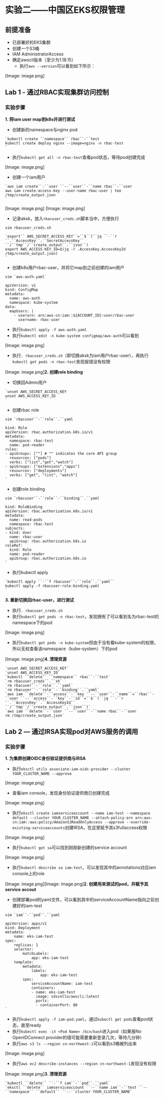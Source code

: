 # 实验二——中国区EKS权限管理

## 前提准备

* 已部署好的EKS集群
* 创建一个S3桶
* IAM AdministratorAccess
* 确定awscli版本（至少为1.18.15）
    * 执行`aws --version`可以看到如下所示：

[Image: image.png]



## Lab 1 - 通过RBAC实现集群访问控制

### 实验步骤


**1. 将iam user map到k8s并进行测试**

* 创建新的namespace与nginx pod

```
`kubectl create ``namespace`` rbac``-``test
kubectl create deploy nginx --image=nginx -n rbac-test
`
```

* 执行`kubectl get all -n rbac-test`查看pod状态，等待pod创建完成

[Image: image.png]

* 创建一个iam用户

```
`aws iam create``-``user ``--``user``-``name rbac``-``user
aws iam create-access-key --user-name rbac-user | tee /tmp/create_output.json
`
```

[Image: image.png]
[Image: image.png]
* 记录aksk，放入`rbacuser_creds.sh`脚本当中，方便执行

```
vim rbacuser_creds.sh

`export`` AWS_SECRET_ACCESS_KEY``=``$``(``jq ``-``r ``.``AccessKey``.``SecretAccessKey`` ``/``tmp``/``create_output``.``json``)
export AWS_ACCESS_KEY_ID=$(jq -r .AccessKey.AccessKeyId /tmp/create_output.json)
`
```

* 创建k8s用户rbac-user，并将它map到之前创建的iam用户

```
vim `aws-auth.yaml`

apiVersion: v1
kind: ConfigMap
metadata:
  name: aws-auth
  namespace: kube-system
data:
  mapUsers: |
    - userarn: arn:aws-cn:iam::${ACCOUNT_ID}:user/rbac-user
      username: rbac-user
```

* 执行`kubectl apply -f aws-auth.yaml`
* 执行`kubectl edit -n kube-system configmap/aws-auth`可以看到

[Image: image.png]
* 执行`. rbacuser_creds.sh`（即切换aksk为iam用户rbac-user），再执行`kubectl get pods -n rbac-test`发现报错没有权限

[Image: image.png]**2. 创建role binding**

* 切换回Admin用户

```
`unset AWS_SECRET_ACCESS_KEY
unset AWS_ACCESS_KEY_ID
`
```

* 创建rbac role

```
vim `rbacuser``-``role``.``yaml

kind: Role
apiVersion: rbac.authorization.k8s.io/v1
metadata:
  namespace: rbac-test
  name: pod-reader
rules:
- apiGroups: [""] # "" indicates the core API group
  resources: ["pods"]
  verbs: ["list","get","watch"]
- apiGroups: ["extensions","apps"]
  resources: ["deployments"]
  verbs: ["get", "list", "watch"]
`
```

* 创建role binding

```
vim `rbacuser``-``role``-``binding``.``yaml

kind: RoleBinding
apiVersion: rbac.authorization.k8s.io/v1
metadata:
  name: read-pods
  namespace: rbac-test
subjects:
- kind: User
  name: rbac-user
  apiGroup: rbac.authorization.k8s.io
roleRef:
  kind: Role
  name: pod-reader
  apiGroup: rbac.authorization.k8s.io
`
```

* 执行kubectl apply

```
`kubectl apply ``-``f rbacuser``-``role``.``yaml``
kubectl apply -f rbacuser-role-binding.yaml
`
```

**3. 重新切换回rbac-user，进行测试**

* 执行`. rbacuser_creds.sh`
* 执行`kubectl get pods -n rbac-test`，发现拥有了可以看到名为rbac-test的namespace下的pod

[Image: image.png]

* 执行`kubectl get pods -n kube-system`但由于没有看kube-system的权限，所以无权查看该namespace（kube-system）下的pod

[Image: image.png]**4. 清理资源**

```
`unset AWS_SECRET_ACCESS_KEY`
`unset AWS_ACCESS_KEY_ID`
`kubectl ``delete`` ``namespace`` rbac``-``test`
`rm rbacuser_creds``.``sh`
`rm rbacuser``-``role``.``yaml`
`rm rbacuser``-``role``-``binding``.``yaml`
`aws iam ``delete``-``access``-``key ``--``user``-``name``=``rbac``-``user ``--``access``-``key``-``id``=``$``(``jq ``-``r ``.``AccessKey``.``AccessKeyId`` ``/``tmp``/``create_output``.``json``)`
`aws iam ``delete``-``user ``--``user``-``name rbac``-``user
rm /tmp/create_output.json`
```



## Lab 2 — 通过IRSA实现pod对AWS服务的调用

### 实验步骤

**1. 为集群创建OIDC身份验证提供商与IRSA**

* 执行`eksctl utils associate-iam-oidc-provider --cluster YOUR_CLUSTER_NAME --approve`

[Image: image.png]
* 查看iam console，发现身份验证提供商已创建完成

[Image: image.png]
* 执行`eksctl create iamserviceaccount --name iam-test --namespace default --cluster YOUR_CLUSTER_NAME --attach-policy-arn arn:aws-cn:iam::aws:policy/AmazonS3ReadOnlyAccess --approve --override-existing-serviceaccounts`创建IRSA，在这里赋予其s3fullaccess权限

[Image: image.png]
* 执行`kubectl get sa`可以找到刚刚新创建的service account

[Image: image.png]

* 执行`kubectl describe sa iam-test`，可以发现其中的annotations对应iam console上的role

[Image: image.png][Image: image.png]**2. 创建用来测试的pod，并赋予其service accout**

* 创建部署pod的yaml文件，可以看到其中的serviceAccountName指向之前创建好的iam-test

```
vim `iam``-``pod``.``yaml

apiVersion: apps/v1
kind: Deployment
metadata:
    name: eks-iam-test
spec:
    replicas: 1
    selector:
        matchLabels:
            app: eks-iam-test
    template:
        metadata:
            labels:
                app: eks-iam-test
        spec:
            serviceAccountName: iam-test
            containers:
            - name: eks-iam-test
              image: sdscello/awscli:latest
              ports:
              - containerPort: 80
`
```

* 执行`kubectl apply -f iam-pod.yaml`，通过`kubectl get pods`查看pod状态，直至ready
* 执行`kubectl exec -it <Pod Name> /bin/bash`进入pod（如果报No OpenIDConnect provider的错可能需要重新登录几次，等待几分钟）
* 执行`aws s3 ls --region cn-northwest-1`可以看到s3桶被列出来

[Image: image.png]
* 执行`aws ec2 describe-instances --region cn-northwest-1`发现没有权限

[Image: image.png]**3. 清理资源**

```
`kubectl ``delete`` ``-``f iam``-``pod``.``yaml`
`eksctl ``delete`` iamserviceaccount ``--``name iam``-``test ``--``namespace`` ``default`` ``--``cluster YOUR_CLUSTER_NAME`
```











